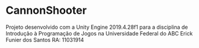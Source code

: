 # CannonShooter

Projeto desenvolvido com a Unity Engine 2019.4.28f1 para a disciplina de Introdução à Programação de Jogos na Universidade Federal do ABC
Erick Funier dos Santos
RA: 11031914